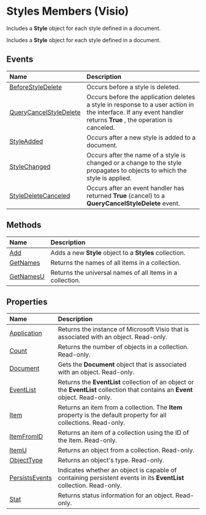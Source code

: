 
# Styles Members (Visio)
Includes a  **Style** object for each style defined in a document.

Includes a  **Style** object for each style defined in a document.


## Events



|**Name**|**Description**|
|:-----|:-----|
|[BeforeStyleDelete](e73533d6-c5ce-739c-f85d-0137794ac953.md)|Occurs before a style is deleted.|
|[QueryCancelStyleDelete](08d1f26c-bdcd-1f5d-3dd6-a657ef6619ab.md)|Occurs before the application deletes a style in response to a user action in the interface. If any event handler returns  **True** , the operation is canceled.|
|[StyleAdded](c5bee31d-1b73-dd43-c44a-094004abd2ea.md)|Occurs after a new style is added to a document.|
|[StyleChanged](5b9f7011-4226-e12f-a334-bd4966f4fcdf.md)|Occurs after the name of a style is changed or a change to the style propagates to objects to which the style is applied.|
|[StyleDeleteCanceled](809941a8-ef8d-0c7c-d9fd-e1806914389d.md)|Occurs after an event handler has returned  **True** (cancel) to a **QueryCancelStyleDelete** event.|

## Methods



|**Name**|**Description**|
|:-----|:-----|
|[Add](def0d922-048a-eab6-51cd-6052ba96fea8.md)|Adds a new  **Style** object to a **Styles** collection.|
|[GetNames](f0bf6bd1-77a4-4dbe-83d7-6fbd4adbbf0d.md)|Returns the names of all items in a collection.|
|[GetNamesU](af0d09e4-9ab5-2b2d-2196-5b4bfb21d11f.md)|Returns the universal names of all items in a collection.|

## Properties



|**Name**|**Description**|
|:-----|:-----|
|[Application](57986be2-ccb6-3a90-11df-7e92849f659d.md)|Returns the instance of Microsoft Visio that is associated with an object. Read-only.|
|[Count](fbce264a-e16c-6235-7fed-025f36e867ab.md)|Returns the number of objects in a collection. Read-only.|
|[Document](9a6191d7-f77a-1df9-a969-06c6bc740735.md)|Gets the  **Document** object that is associated with an object. Read-only.|
|[EventList](f8e7a7b2-25a3-6761-b39d-423a93a75834.md)|Returns the  **EventList** collection of an object or the **EventList** collection that contains an **Event** object. Read-only.|
|[Item](ab7c481e-b594-2295-8546-801fb2706594.md)|Returns an item from a collection. The  **Item** property is the default property for all collections. Read-only.|
|[ItemFromID](a132a3eb-2c2e-0f44-dcf1-709221e719a7.md)|Returns an item of a collection using the ID of the item. Read-only.|
|[ItemU](aefd2bff-79b3-03a0-1ca5-88294962f46e.md)|Returns an object from a collection. Read-only.|
|[ObjectType](7798c16a-490d-da04-90d1-fca2705e2633.md)|Returns an object's type. Read-only.|
|[PersistsEvents](eccd6a0d-8666-6a45-d431-f872bc4cdacd.md)|Indicates whether an object is capable of containing persistent events in its  **EventList** collection. Read-only.|
|[Stat](6cf112eb-c964-0892-c550-2db088055d35.md)|Returns status information for an object. Read-only.|

